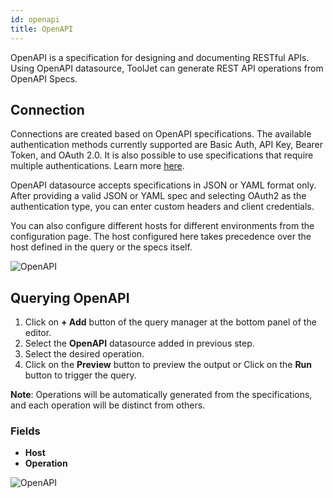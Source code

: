 ```yaml
---
id: openapi
title: OpenAPI
---
```


OpenAPI is a specification for designing and documenting RESTful APIs. Using OpenAPI datasource, ToolJet can generate REST API operations from OpenAPI Specs.

<div style={{paddingTop:'24px'}}>

## Connection

Connections are created based on OpenAPI specifications. The available authentication methods currently supported are Basic Auth, API Key, Bearer Token, and OAuth 2.0. It is also possible to use specifications that require multiple authentications. Learn more [here](https://swagger.io/docs/specification/authentication/).

OpenAPI datasource accepts specifications in JSON or YAML format only. After providing a valid JSON or YAML spec and selecting OAuth2 as the authentication type, you can enter custom headers and client credentials.

You can also configure different hosts for different environments from the configuration page. The host configured here takes precedence over the host defined in the query or the specs itself.

<img className="screenshot-full img-l" src="/img/datasource-reference/openapi/openapiconnect-v4.png" alt="OpenAPI" />

</div>

<div style={{paddingTop:'24px'}}>

## Querying OpenAPI

1. Click on **+ Add** button of the query manager at the bottom panel of the editor.
2. Select the **OpenAPI** datasource added in previous step.
3. Select the desired operation.
4. Click on the **Preview** button to preview the output or Click on the **Run** button to trigger the query.

**Note**: Operations will be automatically generated from the specifications, and each operation will be distinct from others.

### Fields

- **Host**
- **Operation**

<img className="screenshot-full" src="/img/datasource-reference/openapi/query.png" alt="OpenAPI" />

</div>
